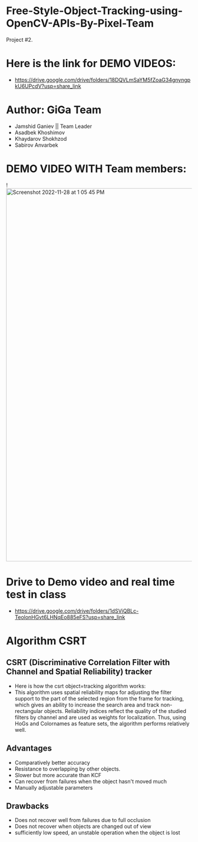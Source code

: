 # Free-Style-Object-Tracking-using-OpenCV-APIs-By-Pixel-Team
Project #2.
# Here is the link for DEMO VIDEOS:
- https://drive.google.com/drive/folders/18DQVLmSaYM5fZoaG34gnyngpkU6UPcdV?usp=share_link

# Author: GiGa Team
- Jamshid Ganiev || Team Leader
- Asadbek Khoshimov
- Khaydarov Shokhzod
- Sabirov Anvarbek
# DEMO VIDEO WITH Team members:
!<img width="1013" alt="Screenshot 2022-11-28 at 1 05 45 PM" src="https://user-images.githubusercontent.com/84252587/204192817-c953f6ea-f14c-4cd6-a095-ad5ae8d5fda4.png">

# Drive to Demo video and real time test in class
- https://drive.google.com/drive/folders/1dSViQBLc-TeolonHGvt6LHNqEo885eFS?usp=share_link


# Algorithm CSRT
## CSRT (Discriminative Correlation Filter with Channel and Spatial Reliability) tracker
- Here is how the csrt object=tracking algorithm works:
- This algorithm uses spatial reliability maps for adjusting the filter support to the part of the selected region from the frame for tracking, which gives an ability to increase the search area and track non-rectangular objects. Reliability indices reflect the quality of the studied filters by channel and are used as weights for localization. Thus, using HoGs and Colornames as feature sets, the algorithm performs relatively well.

## Advantages
- Comparatively better accuracy
- Resistance to overlapping by other objects.
- Slower but more accurate than KCF
- Can recover from failures when the object hasn't moved much
- Manually adjustable parameters
## Drawbacks
- Does not recover well from failures due to full occlusion
- Does not recover when objects are changed out of view
- sufficiently low speed, an unstable operation when the object is lost

